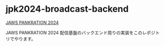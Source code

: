 # jpk2024-broadcast-backend

[JAWS PANKRATION 2024](https://jawspankration2024.jaws-ug.jp/ja/)

JAWS PANKRATION 2024 配信基盤のバックエンド周りの実装をこのレポジトリでやります。